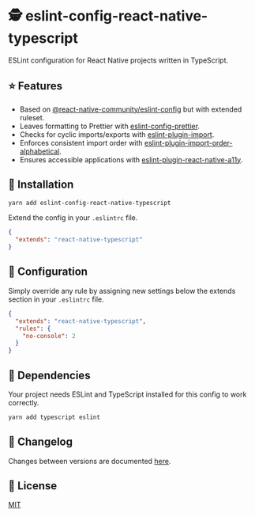 # 🕵️ eslint-config-react-native-typescript

ESLint configuration for React Native projects written in TypeScript.

## ⭐ Features

- Based on [@react-native-community/eslint-config](https://github.com/facebook/react-native/tree/master/packages/eslint-config-react-native-community) but with extended ruleset.
- Leaves formatting to Prettier with [eslint-config-prettier](https://github.com/prettier/eslint-config-prettier).
- Checks for cyclic imports/exports with [eslint-plugin-import](https://github.com/benmosher/eslint-plugin-import).
- Enforces consistent import order with [eslint-plugin-import-order-alphabetical](https://github.com/janpaul123/eslint-plugin-import-order-alphabetical).
- Ensures accessible applications with [eslint-plugin-react-native-a11y](https://github.com/FormidableLabs/eslint-plugin-react-native-a11y).

## 🔩 Installation

```sh
yarn add eslint-config-react-native-typescript
```

Extend the config in your `.eslintrc` file.

```json
{
  "extends": "react-native-typescript"
}
```

## 🧙 Configuration

Simply override any rule by assigning new settings below the extends section in your `.eslintrc` file.

```json
{
  "extends": "react-native-typescript",
  "rules": {
    "no-console": 2
  }
}
```

## 🧶 Dependencies

Your project needs ESLint and TypeScript installed for this config to work correctly.

```sh
yarn add typescript eslint
```

## 📝 Changelog

Changes between versions are documented [here](./CHANGELOG.md).

## 📜 License

[MIT](./LICENSE)

